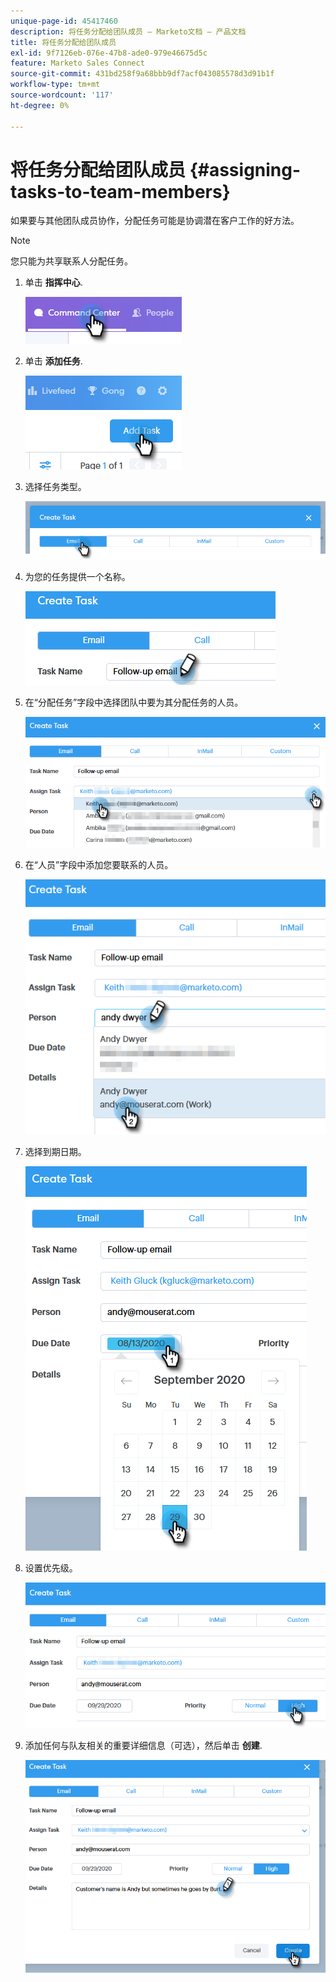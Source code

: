 ```yaml
---
unique-page-id: 45417460
description: 将任务分配给团队成员 — Marketo文档 — 产品文档
title: 将任务分配给团队成员
exl-id: 9f7126eb-076e-47b8-ade0-979e46675d5c
feature: Marketo Sales Connect
source-git-commit: 431bd258f9a68bbb9df7acf043085578d3d91b1f
workflow-type: tm+mt
source-wordcount: '117'
ht-degree: 0%

---
```


# 将任务分配给团队成员 {#assigning-tasks-to-team-members}

如果要与其他团队成员协作，分配任务可能是协调潜在客户工作的好方法。

>[!NOTE]
>
>您只能为共享联系人分配任务。

1. 单击 **指挥中心**.

   ![](assets/one-1.png)

1. 单击 **添加任务**.

   ![](assets/two-1.png)

1. 选择任务类型。

   ![](assets/three-1.png)

1. 为您的任务提供一个名称。

   ![](assets/four-1.png)

1. 在“分配任务”字段中选择团队中要为其分配任务的人员。

   ![](assets/five.png)

1. 在“人员”字段中添加您要联系的人员。

   ![](assets/six.png)

1. 选择到期日期。

   ![](assets/seven.png)

1. 设置优先级。

   ![](assets/eight.png)

1. 添加任何与队友相关的重要详细信息（可选），然后单击 **创建**.

   ![](assets/nine.png)
